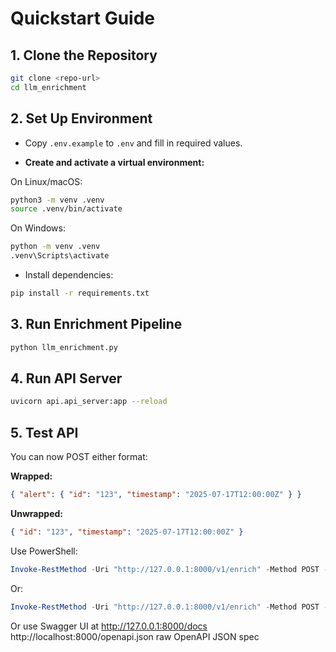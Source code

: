 # Quickstart Guide

## 1. Clone the Repository

```sh
git clone <repo-url>
cd llm_enrichment
```

## 2. Set Up Environment
- Copy `.env.example` to `.env` and fill in required values.

- **Create and activate a virtual environment:**

On Linux/macOS:
```sh
python3 -m venv .venv
source .venv/bin/activate
```

On Windows:
```sh
python -m venv .venv
.venv\Scripts\activate
```

- Install dependencies:

```sh
pip install -r requirements.txt
```

## 3. Run Enrichment Pipeline

```sh
python llm_enrichment.py
```

## 4. Run API Server

```sh
uvicorn api.api_server:app --reload
```

## 5. Test API

You can now POST either format:

**Wrapped:**
```json
{ "alert": { "id": "123", "timestamp": "2025-07-17T12:00:00Z" } }
```

**Unwrapped:**
```json
{ "id": "123", "timestamp": "2025-07-17T12:00:00Z" }
```

Use PowerShell:
```powershell
Invoke-RestMethod -Uri "http://127.0.0.1:8000/v1/enrich" -Method POST -Headers @{ "Content-Type" = "application/json" } -Body '{ "alert": { "id": "123", "timestamp": "2025-07-17T12:00:00Z" } }' | ConvertTo-Json -Depth 5
```

Or:
```powershell
Invoke-RestMethod -Uri "http://127.0.0.1:8000/v1/enrich" -Method POST -Headers @{ "Content-Type" = "application/json" } -Body '{ "id": "123", "timestamp": "2025-07-17T12:00:00Z" }' | ConvertTo-Json -Depth 5
```

Or use Swagger UI at http://127.0.0.1:8000/docs
http://localhost:8000/openapi.json raw OpenAPI JSON spec
